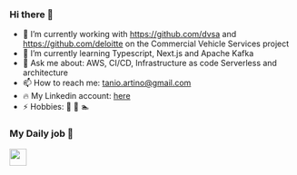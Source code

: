 ### Hi there 👋

- 🔭 I’m currently working with https://github.com/dvsa and https://github.com/deloitte on the Commercial Vehicle Services project
- 🌱 I’m currently learning Typescript, Next.js and Apache Kafka
- 💬 Ask me about: AWS, CI/CD, Infrastructure as code Serverless and architecture
- 📫 How to reach me: tanio.artino@gmail.com
- :fire: My Linkedin account: [here](https://www.linkedin.com/in/gaetanoartino/) 
- ⚡ Hobbies: :bicyclist: :tennis: :swimmer:

### My Daily job :muscle:
<img src="https://raw.githubusercontent.com/githanium/githanium/master/fix-prod.gif" width="30px">
